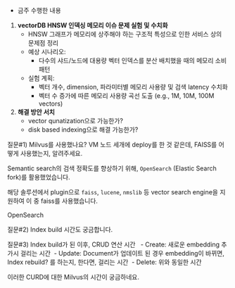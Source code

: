 - 금주 수행한 내용

1. **vectorDB HNSW 인덱싱 메모리 이슈 문제 실험 및 수치화**
	- HNSW 그래프가 메모리에 상주해야 하는 구조적 특성으로 인한 서비스 상의 문제점 정리
	- 예상 시나리오:
	    - 다수의 샤드/노드에 대용량 벡터 인덱스를 분산 배치했을 때의 메모리 소비 패턴
	- 실험 계획:
	    - 벡터 개수, dimension, 파라미터별 메모리 사용량 및 검색 latency 수치화
	    - 벡터 수 증가에 따른 메모리 사용량 곡선 도출 (e.g., 1M, 10M, 100M vectors)
2. **해결 방안 서치**
	- vector qunatization으로 가능한가?
	- disk based indexing으로 해결 가능한가?



질문#1) Milvus를 사용했나요? VM 노드 세개에 deploy를 한 것 같은데, FAISS를 어떻게 사용했는지, 알려주세요.

Semantic search의 검색 정확도를 향상하기 위해, `OpenSearch` (Elastic Search fork)를 활용했었습니다.

해당 솔루션에서 plugin으로 `faiss`, `lucene`, `nmslib` 등 vector search engine을 지원하여 이 중 faiss를 사용했습니다.

OpenSearch 



질문#2) Index build 시간도 궁금합니다. 

질문#3) Index build가 된 이후, CRUD 연산 시간 
 - Create: 새로운 embedding 추가시 걸리는 시간
 - Update: Document가 업데이트 된 경우 embedding이 바뀌면, Index rebuild? 를 하는지, 한다면, 걸리는 시간
 - Delete: 위와 동일한 시간




이러한 CURD에 대한 Milvus의 시간이 궁금하네요.